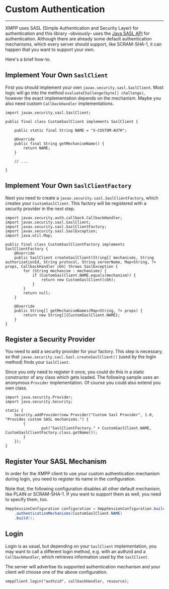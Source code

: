 # Custom Authentication
---

XMPP uses SASL (Simple Authentication and Security Layer) for authentication and this library -obviously- uses the [Java SASL API](https://docs.oracle.com/javase/8/docs/technotes/guides/security/sasl/sasl-refguide.html) for authentication.
Although there are already some default authentication mechanisms, which every server should support, like SCRAM-SHA-1, it can happen that you want to support your own.

Here's a brief how-to.

## Implement Your Own `SaslClient`

First you should implement your own `javax.security.sasl.SaslClient`. Most logic will go into the method `evaluateChallenge(byte[] challenge)`, however the exact implementation depends on the mechanism. Maybe you also need custom `CallbackHandler` implementations.

```
import javax.security.sasl.SaslClient;

public final class CustomSaslClient implements SaslClient {

    public static final String NAME = "X-CUSTOM-AUTH";

    @Override
    public final String getMechanismName() {
        return NAME;
    }

    // ...

}
```

## Implement Your Own `SaslClientFactory`

Next you need to create a `javax.security.sasl.SaslClientFactory`, which creates your `CustomSaslClient`. This factory will be registered with a security provider in the next step.

```
import javax.security.auth.callback.CallbackHandler;
import javax.security.sasl.SaslClient;
import javax.security.sasl.SaslClientFactory;
import javax.security.sasl.SaslException;
import java.util.Map;

public final class CustomSaslClientFactory implements SaslClientFactory {
    @Override
    public SaslClient createSaslClient(String[] mechanisms, String authorizationId, String protocol, String serverName, Map<String, ?> props, CallbackHandler cbh) throws SaslException {
        for (String mechanism : mechanisms) {
            if (CustomSaslClient.NAME.equals(mechanism)) {
                return new CustomSaslClient(cbh);
            }
        }
        return null;
    }

    @Override
    public String[] getMechanismNames(Map<String, ?> props) {
        return new String[]{CustomSaslClient.NAME};
    }
}
```

## Register a Security Provider

You need to add a security provider for your factory. This step is necessary, so that `javax.security.sasl.Sasl.createSaslClient()` (used by the login method) finds your `SaslClient`.

Since you only need to register it once, you could do this in a static constructor of any class which gets loaded. The following sample uses an anonymous `Provider` implementation. Of course you could also extend you own class.

```
import java.security.Provider;
import java.security.Security;

static {
    Security.addProvider(new Provider("Custom Sasl Provider", 1.0, "Provides custom SASL mechanisms.") {
        {
                put("SaslClientFactory." + CustomSaslClient.NAME, CustomSaslClientFactory.class.getName());
        }
    });
}
```

## Register Your SASL Mechanism

In order for the XMPP client to use your custom authentication mechanism during login, you need to register its name in the configuration.

Note that, the following configuration disables all other default mechanism, like PLAIN or SCRAM-SHA-1. If you want to support them as well, you need to specify them, too.

```java
XmppSessionConfiguration configuration = XmppSessionConfiguration.builder()
    .authenticationMechanisms(CustomSaslClient.NAME)
    .build();
```

## Login

Login is as usual, but depending on your `SaslClient` implementation, you may want to call a different login method, e.g. with an authzid and a `CallbackHandler`, which retrieves information used by the `SaslClient`.

The server will advertise its supported authentication mechanism and your client will choose one of the above configuration.

```
xmppClient.login("authzid", callbackHandler, resource);
```
